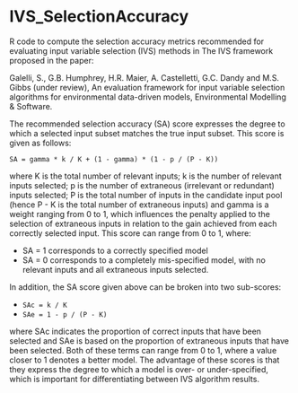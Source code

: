IVS_SelectionAccuracy
=====================

R code to compute the selection accuracy metrics recommended for evaluating input variable selection (IVS) methods in
The IVS framework proposed in the paper:

Galelli, S., G.B. Humphrey, H.R. Maier, A. Castelletti, G.C. Dandy and M.S. Gibbs (under review), An evaluation framework for input variable selection algorithms for environmental data-driven models, Environmental Modelling & Software.

The recommended selection accuracy (SA) score expresses the degree to which a selected input subset matches the true input subset. This score is given as follows:

`SA = gamma * k / K + (1 - gamma) * (1 - p / (P - K))`

where K is the total number of relevant inputs; k is the number of relevant inputs selected; p is the number of extraneous (irrelevant or redundant) inputs selected; P is the total number of inputs in the candidate input pool (hence P - K is the total number of extraneous inputs) and gamma is a weight ranging from 0 to 1, which influences the penalty applied to the selection of extraneous inputs in relation to the gain achieved from each correctly selected input. This score can range from 0 to 1, where: 

* SA = 1 corresponds to a correctly specified model
* SA = 0 corresponds to a completely mis-specified model, with no relevant inputs and all extraneous inputs selected.

In addition, the SA score given above can be broken into two sub-scores:

* `SAc = k / K`
* `SAe = 1 - p / (P - K)`

where SAc indicates the proportion of correct inputs that have been selected and SAe is based on the proportion of extraneous inputs that have been selected. Both of these terms can range from 0 to 1, where a value closer to 1 denotes a better model. The advantage of these scores is that they express the degree to which a model is over- or under-specified, which is important for differentiating between IVS algorithm results.

